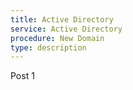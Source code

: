 ```yaml
---
title: Active Directory
service: Active Directory
procedure: New Domain
type: description
---
```

Post 1